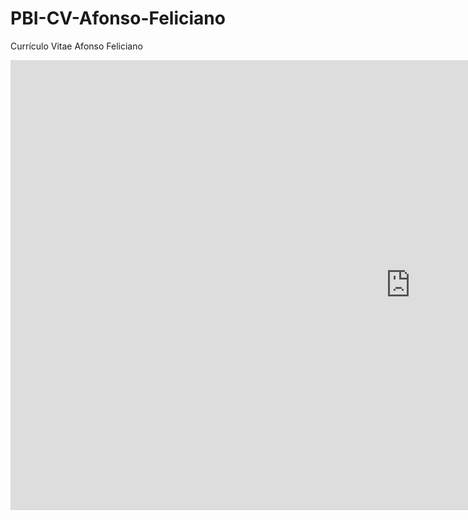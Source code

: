 # PBI-CV-Afonso-Feliciano
Currículo Vitae Afonso Feliciano

<iframe width="1280" height="720" src="https://app.powerbi.com/view?r=eyJrIjoiNWI3ZWQxNTAtNWVmYi00ZjA0LWEwODgtNmIwMGViOGRlMTRhIiwidCI6ImY2OWYzNjJmLTYzYmQtNDFiOS04NDEzLWQxZmVlNzg1NmZmNyJ9&pageName=ReportSection10d439867880993540ed" frameborder="0" allowFullScreen="true"></iframe>

